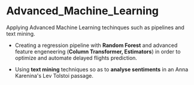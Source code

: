 # Advanced_Machine_Learning

Applying Advanced Machine Learning techinques such as pipelines and text mining.

- Creating a regression pipeline with **Random Forest** and advanced feature engeneering (**Column Transformer, Estimators**) in order to optimize and automate delayed flights prediction.

- Using **text mining** techniques so as to **analyse sentiments** in an Anna Karenina's Lev Tolstoi passage.
